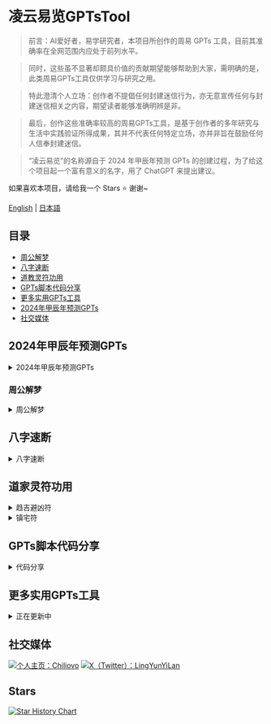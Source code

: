 # 凌云易览GPTsTool

> 前言：AI爱好者，易学研究者，本项目所创作的周易 GPTs 工具，目前其准确率在全网范围内应处于前列水平。

> 同时，这些虽不显著却颇具价值的贡献期望能够帮助到大家，需明确的是，此类周易GPTs工具仅供学习与研究之用。

> 特此澄清个人立场：创作者不提倡任何封建迷信行为，亦无意宣传任何与封建迷信相关之内容，期望读者能够准确明辨是非。

> 最后，创作这些准确率较高的周易GPTs工具，是基于创作者的多年研究与生活中实践验证所得成果，其并不代表任何特定立场，亦并非旨在鼓励任何人信奉封建迷信。

> “凌云易览”的名称源自于 2024 年甲辰年预测 GPTs 的创建过程，为了给这个项目起一个富有意义的名字，用了 ChatGPT 来提出建议。


如果喜欢本项目，请给我一个 Stars ⭐ 谢谢~

[English](./README_English.md) | [日本語](./README_Japanese.md)

## 目录
- [周公解梦](#周公解梦)
- [八字速断](#八字速断)
- [道教灵符功用](#道教灵符功用)
- [GPTs脚本代码分享](#gpts脚本代码分享)
- [更多实用GPTs工具](#更多实用gpts工具)
- [2024年甲辰年预测GPTs](#2024年甲辰年预测gpts)
- [社交媒体](#社交媒体)

## 2024年甲辰年预测GPTs
<details>
<summary>2024年甲辰年预测GPTs</summary>

#### [2024年甲辰年预测GPTs](https://chatgpt.com/g/g-mp3gLcbXr-xiao-liu-ren-ling-yun-yi-lan)

##### 更新日志

- 2024-02-20

  创建 2024甲辰年预测GPTs工具

- 2024-02-22

  新增 2024甲辰年月份预测

- 2024-02-27

  新增 2024甲辰年预测月份气候变化

- 2024-02-28

  新增 2024甲辰年预测月份五行喜用

- 2024-02-29
  
  新增 2024甲辰年预测月份干支关系
  
- 2024-10-1
  
  关闭 2024甲辰年预测GPTs工具

</details>

### 周公解梦
<details>
<summary>周公解梦</summary>

 > 中国有句俗语：“官问刑，富问灾，平民百姓问发财。”

 > 不管你是富人还是穷人，不管你是高官还是黎民百姓，都不可避免七灾八难。

 > 梦是人的心理在睡眠中的一种活动，它既不是鬼神给人的暗示，也不是灵魂出窍去做的与人本身无关的事情。因此说，只有对梦进行科学的解析，才能揭示梦与现实生活之间的联系。

#### [周公解梦GPTs](https://chatgpt.com/g/g-AYIr58KIj-zhou-gong-jie-meng-ling-yun-yi-lan)

<div align="center">
  <a href="https://github.com/Chiliovo/Lingyun-Yilan/blob/main/Zhou%20Gong's%20Dream%20Interpretation/Demo.mp4?raw=true" download="ZhouGong-Dream-Interpretation.mp4">
    <img src="https://github.com/Chiliovo/Lingyun-Yilan/blob/main/Zhou%20Gong's%20Dream%20Interpretation/Demo.gif?raw=true" alt="全网AI推算最准的周公解梦GPTs" style="width:80%; border-radius:10px; transition: transform .2s;" onmouseover="this.style.transform='scale(1.05)'" onmouseout="this.style.transform='scale(1)'">
  </a>
  <p><em>立即体验视频解读</em></p>
</div>

##### 更新日志

- 2024-08-15

  创建 周公解梦GPTs工具

- 2024-08-16

  新增 人物类解梦

  新增 男女爱情解梦

  新增 婚姻生活解梦

  新增 社交活动解梦

  新增 商务活动解梦

  新增 日常行为解梦

  新增 生活细节解梦

  新增 颜色味道解梦

  新增 心里活动解梦

  新增 宗教神话解梦

  新增 法律活动解梦

  新增 军事活动解梦

  新增 花草树木解梦

  新增 恐怖事件解梦

  新增 天空气象解梦

  新增 矿业山水解梦
  
  新增 自然火光解梦

  新增 空中飞禽解梦

  新增 空中飞虫解梦

  新增 水中生物解梦

  新增 陆地动物解梦

  新增 交通道路解梦

  新增 陆地动物解梦
  
- 2024-08-17

  新增 房屋住处解梦

  新增 建筑装饰解梦

  新增 家具用品解梦
  
- 2024-08-18

  修复 已知问题
  
- 2024-10-2

  修复 已知问题

</details>

## 八字速断
<details>
<summary>八字速断</summary>

 > 在这个世界中，并不存在绝对意义上的好人和坏人之分，而仅有能够加持自身能量之人与消耗自身能量之人。

 > 人的行为模式可由四柱八字模型来表征，即特定的时间、空间、人物以及行为共同作用决定了最终的结果。

 > 在个体出生的那一时刻，天地磁场的能量注入其体内，进而在一定程度上决定了其人生轨迹，此即所谓的命中注定。

#### [八字速断GPTs](https://chatgpt.com/g/g-80MQmH27m-ba-zi-su-duan-ling-yun-yi-lan)

<div align="center">
  <a href="https://github.com/Chiliovo/Lingyun-Yilan/blob/main/AI%20fortune-telling/freecompress-AI%20fortune-telling.mp4?raw=true" download="AI-fortune-telling.mp4">
    <img src="https://github.com/Chiliovo/Lingyun-Yilan/blob/main/AI%20fortune-telling/AI%20fortune-telling.gif?raw=true" alt="八字速断演示视频" style="width:80%; border-radius:10px;">
  </a>
  <p><em>立即体验视频解读</em></p>
</div>

##### 更新日志

- 2024-10-1

  创建 八字速断GPTs工具
  
- 2024-10-3

  修复 排盘问题

- 2024-10-5

  更新 版本1.6

- 2024-10-6

  调整 排盘问题（推荐直接上传排盘图片或八字四柱如：壬寅年壬寅月壬寅日壬寅时男）

- 2024-10-12

  更新 提高婚姻感情精准度（如果不准，删除整个会话，重新加载新对话，后续会继续更新）

- 2024-10-13

  更新 提高财富格局精准度（如果不准，删除整个会话，重新加载新对话，后续会继续更新）

- 2024-10-14

  更新 断疾病问题

</details>

## 道家灵符功用

<details>

<summary>趋吉避凶符</summary>

**[正在传输](https://github.com/Chiliovo)**

</details>

<details>

<summary>镇宅符</summary>

**[正在传输](https://github.com/Chiliovo)**

</details>

## GPTs脚本代码分享

<details>

<summary>代码分享</summary>

```jsx
依然处于半成品中，待项目完善时共享大家。
```
</details>

## 更多实用GPTs工具

<details>

<summary>正在更新中</summary>

**[陆续会创建更多实用易学GPTs工具](https://github.com/Chiliovo)**

</details>

## 社交媒体
[![个人主页：Chiliovo](https://img.shields.io/badge/GitHub-Chiliovo-green?style=social&logo=github)](https://github.com/Chiliovo)
[![X（Twitter）：LingYunYiLan](https://img.shields.io/twitter/follow/LingyunYilan?style=social)](https://twitter.com/LingyunYilan)

## Stars
[![Star History Chart](https://api.star-history.com/svg?repos=LingYunYiLan/GPTsTool&type=Timeline)](https://star-history.com/#LingYunYiLan/GPTsTool&Timeline)
